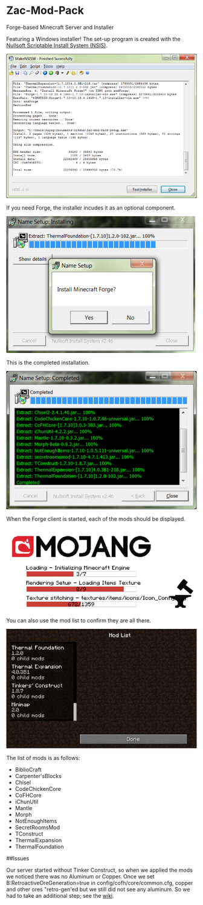 # Zac-Mod-Pack
Forge-based Minecraft Server and Installer

Featuring a Windows installer! The set-up program is created with the [Nullsoft Scriptable Install System (NSIS)](http://nsis.sourceforge.net/Main_Page "NSIS").

![NSIS-Script](images/MakeNSISW.png?raw=true "Compile NSIS Script")

If you need Forge, the installer incudes it as an optional component.

![Install-Forge](images/AskToInstallForge.PNG?raw=true "Optionally Install Forge")

This is the completed installation.

![Install-Completed](images/InstallCompleted.png?raw=true "Install Completed")

When the Forge client is started, each of the mods should be displayed.

![Init-Forge](images/InitializingForge.png?raw=true "Initializing Forge")

You can also use the mod list to confirm they are all there.

![Mod-List](images/PartialModList.PNG?raw=true "Partial Mod List")

The list of mods is as follows:

* BiblioCraft
* Carpenter'sBlocks
* Chisel
* CodeChickenCore
* CoFHCore
* iChunUtil
* Mantle
* Morph
* NotEnoughItems
* SecretRoomsMod
* TConstruct
* ThermalExpansion
* ThermalFoundation

##Issues

Our server started without Tinker Construct, so when we applied the mods we noticed there was no Aluminum or Copper. Once we set B:RetroactiveOreGeneration=true in config/cofh/core/common.cfg, copper and other ores "retro-gen'ed but we still did not see any aluminum. So we had to take an additional step; see the [wiki](wiki/).
